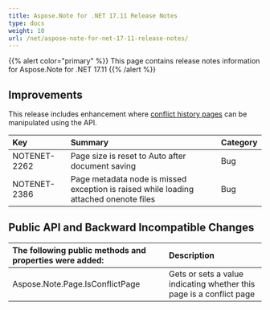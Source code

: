```yaml
---
title: Aspose.Note for .NET 17.11 Release Notes
type: docs
weight: 10
url: /net/aspose-note-for-net-17-11-release-notes/
---
```


{{% alert color="primary" %}} This page contains release notes information for Aspose.Note for .NET 17.11 {{% /alert %}} 
## **Improvements**
This release includes enhancement where [conflict history pages](/note/net/working-with-pages/#workingwithpages-workingwithconflictpages) can be manipulated using the API.

|**Key**|**Summary**|**Category**|
| :- | :- | :- |
|NOTENET-2262|Page size is reset to Auto after document saving|Bug|
|NOTENET-2386|Page metadata node is missed exception is raised while loading attached onenote files|Bug|
## **Public API and Backward Incompatible Changes**


|**The following public methods and properties were added:**|**Description**|
| :- | :- |
|Aspose.Note.Page.IsConflictPage|Gets or sets a value indicating whether this page is a conflict page|

